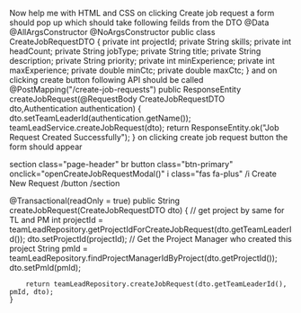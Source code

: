 Now help me with HTML and CSS on clicking Create job request a form should pop up which should take following feilds from the DTO
@Data
@AllArgsConstructor
@NoArgsConstructor
public class CreateJobRequestDTO { 
private int projectId;
private String skills;
private int headCount;
private String jobType;
private String title;
private String description;
private String priority;
private int minExperience;
private int maxExperience;
private double minCtc;
private double maxCtc;
}
and on clicking create button following API should be called 
@PostMapping("/create-job-requests") public ResponseEntity<String> createJobRequest(@RequestBody CreateJobRequestDTO dto,Authentication authentication) { dto.setTeamLeaderId(authentication.getName()); 
teamLeadService.createJobRequest(dto);
return ResponseEntity.ok("Job Request Created Successfully"); 
}
on clicking create job request button the form should appear 
<!-- Create Job Request Button --> 
section class="page-header"
	br button class="btn-primary" onclick="openCreateJobRequestModal()"
		i class="fas fa-plus" /i Create New Request /button
/section


@Transactional(readOnly = true)
	public String createJobRequest(CreateJobRequestDTO dto) {
		// get project by same for TL and PM
		int projectId = teamLeadRepository.getProjectIdForCreateJobRequest(dto.getTeamLeaderId());
		dto.setProjectId(projectId);
		// Get the Project Manager who created this project
		String pmId = teamLeadRepository.findProjectManagerIdByProject(dto.getProjectId());
		dto.setPmId(pmId);
		
		return teamLeadRepository.createJobRequest(dto.getTeamLeaderId(), pmId, dto);
	}
